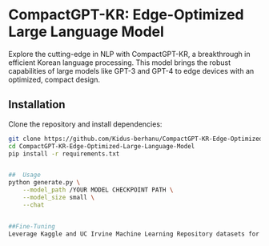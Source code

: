 # CompactGPT-KR: Edge-Optimized Large Language Model

Explore the cutting-edge in NLP with CompactGPT-KR, a breakthrough in efficient Korean language processing. This model brings the robust capabilities of large models like GPT-3 and GPT-4 to edge devices with an optimized, compact design.

## Installation

Clone the repository and install dependencies:

```bash
git clone https://github.com/Kidus-berhanu/CompactGPT-KR-Edge-Optimized-Large-Language-Model.git
cd CompactGPT-KR-Edge-Optimized-Large-Language-Model
pip install -r requirements.txt


##  Usage
python generate.py \
    --model_path /YOUR MODEL CHECKPOINT PATH \
    --model_size small \
    --chat 


##Fine-Tuning
Leverage Kaggle and UC Irvine Machine Learning Repository datasets for fine-tuning. The process is optimized for A100 GPUs, taking approximately 1 hour.

